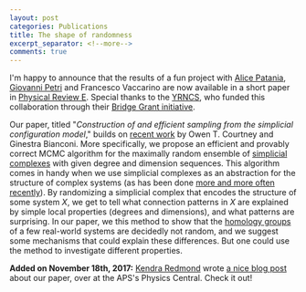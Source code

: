 ```yaml
---
layout: post
categories: Publications
title: The shape of randomness
excerpt_separator: <!--more-->
comments: true
---
```



I'm happy to announce that the results of a fun project with [Alice Patania](http://apatania.altervista.org/), [Giovanni Petri](https://lordgrilo.github.io/) and Francesco Vaccarino are now available in a short paper in [Physical Review E](https://doi.org/10.1103/PhysRevE.96.032312).
Special thanks to the [YRNCS](http://yrncs.cssociety.org/), who funded this collaboration through their [Bridge Grant initiative](http://yrncs.cssociety.org/bridge-grants/).

Our paper, titled "*Construction of and efficient sampling from the simplicial configuration model*," builds on [recent work](https://arxiv.org/abs/1602.04110) by Owen T. Courtney and Ginestra Bianconi.
More specifically, we propose an efficient and provably correct MCMC algorithm for the maximally random ensemble of  [simplicial complexes](https://en.wikipedia.org/wiki/Simplicial_complex) with given degree and dimension sequences.
This algorithm comes in handy when we use simplicial complexes as an abstraction for the structure of complex systems (as has been done [more and more often recently](https://link.springer.com/article/10.1140/epjds/s13688-017-0104-x)).
By randomizing a simplicial complex that encodes the structure of some system *X*, we get to tell what connection patterns in *X* are explained by simple local properties (degrees and dimensions), and what patterns are surprising. 
In our paper, we this method to show that the [homology groups](https://en.wikipedia.org/wiki/Homology_(mathematics)) of a few real-world systems are decidedly not random, and we suggest some mechanisms that could explain these differences.
But one could use the method to investigate different properties.

<!--more-->

**Added on November 18th, 2017:** [Kendra Redmond](https://www.facebook.com/KRStories/) wrote [a nice blog post](http://physicsbuzz.physicscentral.com/2017/10/the-shape-of-randomness.html) about our paper, over at the APS's Physics Central. Check it out!
